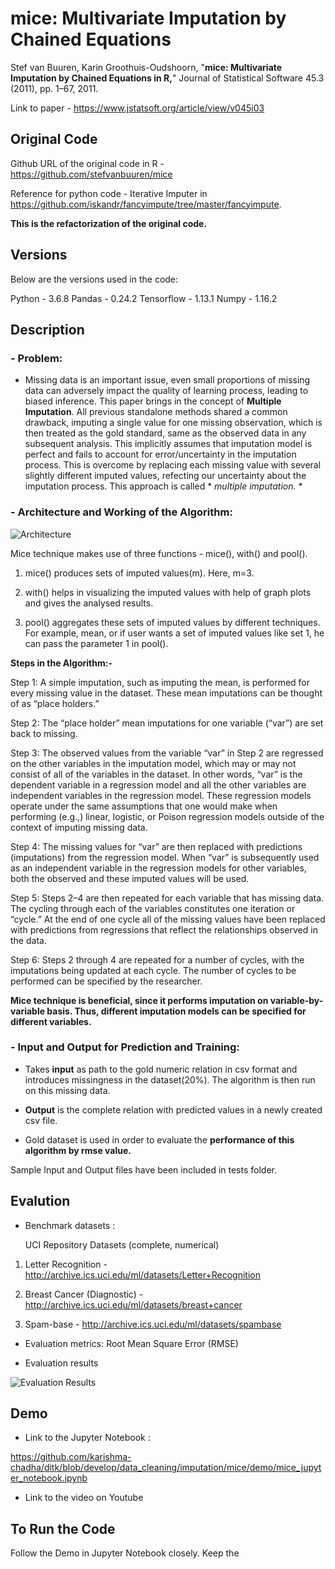 # mice: Multivariate Imputation by Chained Equations
Stef van Buuren, Karin Groothuis-Oudshoorn, "**mice: Multivariate Imputation by Chained Equations in R,**" Journal of Statistical Software 45.3 (2011), pp. 1–67, 2011.

Link to paper - https://www.jstatsoft.org/article/view/v045i03

## Original Code
Github URL of the original code in R - https://github.com/stefvanbuuren/mice

Reference for python code - Iterative Imputer in https://github.com/iskandr/fancyimpute/tree/master/fancyimpute.

**This is the refactorization of the original code.**

## Versions
Below are the versions used in the code: 

Python - 3.6.8
Pandas - 0.24.2
Tensorflow - 1.13.1
Numpy - 1.16.2

## Description
### - Problem:
- Missing data is an important issue, even small proportions of missing data can adversely impact the quality of learning process, leading   to biased inference. This paper brings in the concept of **Multiple Imputation**. All previous standalone methods shared a common drawback, imputing a single value for one missing observation, which is then treated as the gold standard, same as the observed data in any  subsequent analysis. This implicitly assumes that imputation model is perfect and fails to account for error/uncertainty in the imputation process. This is overcome by replacing each missing value with several slightly different imputed values, refecting our uncertainty about the imputation process. This approach is called * *multiple imputation.* *

### - Architecture and Working of the Algorithm: 

![Architecture](https://github.com/karishma-chadha/ditk/blob/develop/data_cleaning/imputation/mice/readme-images/mice_arch.PNG)

Mice technique makes use of three functions - mice(), with() and pool().
1) mice() produces sets of imputed values(m). Here, m=3.

2) with() helps in visualizing the imputed values with help of graph plots and gives the analysed results.

3) pool() aggregates these sets of imputed values by different techniques. For example, mean, or if user wants a set of imputed values like set 1, he can pass the parameter 1 in pool().

**Steps in the Algorithm:-**

Step 1: A simple imputation, such as imputing the mean, is performed for every missing value in the dataset. These mean imputations can be thought of as “place holders.”

Step 2: The “place holder” mean imputations for one variable (“var”) are set back to missing.

Step 3: The observed values from the variable “var” in Step 2 are regressed on the other variables in the imputation model, which may or may not consist of all of the variables in the dataset. In other words, “var” is the dependent variable in a regression model and all the other variables are independent variables in the regression model. These regression models operate under the same assumptions that one would make when performing (e.g.,) linear, logistic, or Poison regression models outside of the context of imputing missing data.

Step 4: The missing values for “var” are then replaced with predictions (imputations) from the regression model. When “var” is subsequently used as an independent variable in the regression models for other variables, both the observed and these imputed values will be used.

Step 5: Steps 2–4 are then repeated for each variable that has missing data. The cycling through each of the variables constitutes one iteration or “cycle.” At the end of one cycle all of the missing values have been replaced with predictions from regressions that reflect the relationships observed in the data.

Step 6: Steps 2 through 4 are repeated for a number of cycles, with the imputations being updated at each cycle. The number of cycles to be performed can be specified by the researcher.

**Mice technique is beneficial, since it performs imputation on variable-by-variable basis. Thus, different imputation models can be specified for different variables.**

### - Input and Output for Prediction and Training:
- Takes **input** as path to the gold numeric relation in csv format and introduces missingness in the dataset(20%). The algorithm is then run on this missing data.

- **Output** is the complete relation with predicted values in a newly created csv file.

- Gold dataset is used in order to evaluate the **performance of this algorithm by rmse value.**

Sample Input and Output files have been included in tests folder.

## Evalution
- Benchmark datasets :
  
  UCI Repository Datasets
  (complete, numerical) 
 
1) Letter Recognition - http://archive.ics.uci.edu/ml/datasets/Letter+Recognition

2) Breast Cancer (Diagnostic) - http://archive.ics.uci.edu/ml/datasets/breast+cancer

3) Spam-base - http://archive.ics.uci.edu/ml/datasets/spambase


- Evaluation metrics:
  Root Mean Square Error (RMSE) 


 - Evaluation results
 
![Evaluation Results](https://github.com/karishma-chadha/ditk/blob/develop/data_cleaning/imputation/mice/readme-images/mice_eval_results.PNG) 

## Demo
- Link to the Jupyter Notebook : 


https://github.com/karishma-chadha/ditk/blob/develop/data_cleaning/imputation/mice/demo/mice_jupyter_notebook.ipynb


- Link to the video on Youtube

## To Run the Code

Follow the Demo in Jupyter Notebook closely. Keep the 
